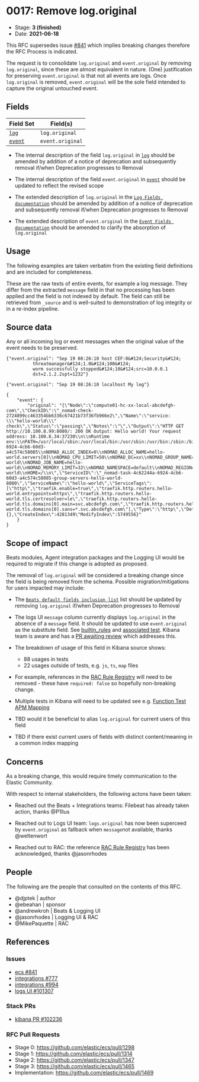 # 0017: Remove log.original

- Stage: **3 (finished)** <!-- Update to reflect target stage. See https://elastic.github.io/ecs/stages.html -->
- Date: **2021-06-18** <!-- The ECS team sets this date at merge time. This is the date of the latest stage advancement. -->

This RFC supersedes issue [#841](https://github.com/elastic/ecs/issues/841) which implies breaking changes therefore the RFC Process is indicated.

The request is to consolidate `log.original` and `event.original` by removing `log.original`, since these are almost equivalent in nature. (One) justification for preserving `event.original` is that not all events are logs. Once `log.original` is removed, `event.original` will be the sole field intended to capture the original untouched event.

## Fields

| Field Set | Field(s) |
| --------- | -------- |
| [`log`](0017/log.yml) | `log.original` |
| [`event`](0017/event.yml) | `event.original` |

- The internal description of the field `log.original` in [`log`](0017/log.yml) should be amended by addition of a notice of deprecation and subsequently removal if/when Deprecation progresses to Removal

- The internal description of the field `event.original` in [`event`](0017/event.yml) should be updated to reflect the revised scope 

- The extended description of `log.original` in the [`Log Fields documentation`](https://github.com/elastic/ecs/blob/master/docs/field-details.asciidoc#field-log-original) should be amended by addition of a notice of deprecation and subsequently removal if/when Deprecation progresses to Removal

- The extended description of `event.original` in the [`Event Fields documentation`](https://github.com/elastic/ecs/blob/master/docs/field-details.asciidoc#field-event-original) should be amended to clarify the absorption of `log.original`

 
## Usage

The following examples are taken verbatim from the existing field definitions 
and are included for completeness.

These are the raw texts of entire events, for example a log message. They 
differ from the extracted `message` field in that no processing has been 
applied and the field is not indexed by default. The field can still be 
retrieved from `_source` and is well-suited to demonstration of log integrity
or in a re-index pipeline. 

## Source data

Any or all incoming log or event messages when the original value of the event needs to be preserved.

```
{"event.original": "Sep 19 08:26:10 host CEF:0&#124;Security&#124;
          threatmanager&#124;1.0&#124;100&#124;
          worm successfully stopped&#124;10&#124;src=10.0.0.1
          dst=2.1.2.2spt=1232"}

{"event.original": "Sep 19 08:26:10 localhost My log"}

{
    "event": {
        "original": "{\"Node\":\"compute01-hc-xx-local-abcdefgh-com\",\"CheckID\":\"_nomad-check-2724899cc463354bb6336c67421b73f36fb966e2\",\"Name\":\"service: \\\"hello-world\\\" check\",\"Status\":\"passing\",\"Notes\":\"\",\"Output\":\"HTTP GET http://10.100.8.99:8080/: 200 OK Output: Hello world! Your request address: 10.100.8.34:37230\\n\\nRuntime env:\\nPATH=/usr/local/sbin:/usr/local/bin:/usr/sbin:/usr/bin:/sbin:/bin\\nHOSTNAME=7c9b09a0258c\\nNOMAD_ALLOC_DIR=/alloc\\nNOMAD_ALLOC_ID=4c62244a-6924-4cb6-60d3-a4c574c58085\\nNOMAD_ALLOC_INDEX=0\\nNOMAD_ALLOC_NAME=hello-world.servers[0]\\nNOMAD_CPU_LIMIT=50\\nNOMAD_DC=xx\\nNOMAD_GROUP_NAME=servers\\nNOMAD_JOB_ID=hello-world\\nNOMAD_JOB_NAME=hello-world\\nNOMAD_MEMORY_LIMIT=32\\nNOMAD_NAMESPACE=default\\nNOMAD_REGION=global\\nNOMAD_SECRETS_DIR=/secrets\\nNOMAD_TASK_DIR=/local\\nNOMAD_TASK_NAME=hello-world\\nHOME=/\\n\",\"ServiceID\":\"_nomad-task-4c62244a-6924-4cb6-60d3-a4c574c58085-group-servers-hello-world-8080\",\"ServiceName\":\"hello-world\",\"ServiceTags\":[\"http\",\"traefik.enable=true\",\"traefik.http.routers.hello-world.entrypoints=https\",\"traefik.http.routers.hello-world.tls.certresolver=le\",\"traefik.http.routers.hello-world.tls.domains[0].main=svc.abcdefgh.com\",\"traefik.http.routers.hello-world.tls.domains[0].sans=*.svc.abcdefgh.com\"],\"Type\":\"http\",\"Definition\":{},\"CreateIndex\":4281349\"ModifyIndex\":5749556}"
    }
}
```

## Scope of impact

Beats modules, Agent integration packages and the Logging UI would be required to migrate if this change is adopted as proposed.

The removal of `log.original` will be considered a breaking change since the field is being removed from the schema. Possible migration/mitigations for users impacted may include:

- The [`Beats default fields inclusion list`](https://github.com/elastic/ecs/blob/master/scripts/generators/beats_default_fields_allowlist.yml) list should be updated by removing `log.original` if/when Deprecation progresses to Removal

- The logs UI `message` column currently displays `log.original` in the absence of a `message` field. It should be updated to use `event.original` as the substitute field. See [builtin_rules](https://github.com/elastic/kibana/blob/master/x-pack/plugins/infra/server/services/log_entries/message/builtin_rules/generic.ts) and [associated test](https://github.com/elastic/kibana/blob/master/x-pack/plugins/infra/server/services/log_entries/message/builtin_rules/generic.test.ts). Kibana team is aware and has a [PR awaiting review](https://github.com/elastic/kibana/pull/102236) which addresses this.

- The breakdown of usage of this field in Kibana source shows:
  - 88 usages in tests
  - 22 usages outside of tests, e.g. `js`, `ts`, `map` files

- For example, references in the [RAC Rule Registry](https://github.com/elastic/kibana/blob/master/x-pack/plugins/rule_registry/common/assets/field_maps/ecs_field_map.ts) will need to be removed - these have `required: false` so hopefully non-breaking change.

- Multiple tests in Kibana will need to be updated see e.g. [Function Test APM Mapping](https://github.com/elastic/kibana/blob/master/x-pack/test/functional/es_archives/monitoring/setup/collection/detect_apm/mappings.json)

- TBD would it be beneficial to alias `log.original` for current users of this field

- TBD if there exist current users of fields with distinct content/meaning in a common index mapping

## Concerns

As a breaking change, this would require timely communication to the Elastic Community.

With respect to internal stakeholders, the following actons have been taken:

- Reached out the Beats + Integrations teams: Filebeat has already taken action, thanks @P1llus

- Reached out to Logs UI team: `logs.original` has now been superceed by `event.original` as fallback when `message`not available, thanks @weltenwort

- Reached out to RAC: the reference [RAC Rule Registry](https://github.com/elastic/kibana/blob/master/x-pack/plugins/rule_registry/common/assets/field_maps/ecs_field_map.ts) has been acknowledged, thanks @jasonrhodes

## People

The following are the people that consulted on the contents of this RFC.

* @djptek | author
* @ebeahan | sponsor
* @andrewkroh | Beats & Logging UI
* @jasonrhodes | Logging UI & RAC
* @MikePaquette  | RAC

## References

### Issues
* [ecs #841](https://github.com/elastic/ecs/issues/841)
* [integrations #777](https://github.com/elastic/integrations/issues/777)
* [integrations #994](https://github.com/elastic/integrations/issues/994)
* [logs UI #101307](https://github.com/elastic/kibana/issues/101307)

### Stack PRs
* [kibana PR #102236](https://github.com/elastic/kibana/pull/102236)

### RFC Pull Requests

<!-- An RFC should link to the PRs for each of it stage advancements. -->

* Stage 0: https://github.com/elastic/ecs/pull/1298
* Stage 1: https://github.com/elastic/ecs/pull/1314
* Stage 2: https://github.com/elastic/ecs/pull/1347
* Stage 3: https://github.com/elastic/ecs/pull/1465
* Implementation: https://github.com/elastic/ecs/pull/1469